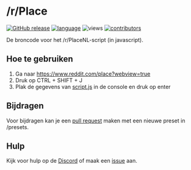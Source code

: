 # /r/Place
[![GitHub release](https://img.shields.io/badge/release-7.0-brightgreen.svg?style=flat-square&colorB=E67233)](https://github.com/Sadye/rPlace/blob/master/data.json) [![language](https://img.shields.io/badge/language-javascript-brightgreen.svg?style=flat-square&colorB=f0b400)](https://github.com/Sadye/rPlace/search?l=javascript) ![views](https://img.shields.io/badge/views-1k-brightgreen.svg?style=flat-square) [![contributors](https://img.shields.io/github/contributors/Sadye/rPlace.svg?style=flat-square)](https://github.com/Sadye/rPlace/graphs/contributors)

De broncode voor het /r/PlaceNL-script (in javascript).

## Hoe te gebruiken

1. Ga naar https://www.reddit.com/place?webview=true
2. Druk op CTRL + SHIFT + J
3. Plak de gegevens van [script.js](https://raw.githubusercontent.com/Sadye/rPlace/master/script.js) in de console en druk op enter

## Bijdragen

Voor bijdragen kan je een [pull request](https://github.com/Sadye/rPlace/pulls) maken met een nieuwe preset in /presets.

## Hulp

Kijk voor hulp op de [Discord](https://discord.gg/EU4NhBn) of maak een [issue](https://github.com/Sadye/rPlace/issues) aan.